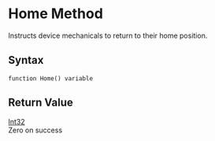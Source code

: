 # Home Method

Instructs device mechanicals to return to their home position.

## Syntax

```
function Home() variable
```

## **Return Value**

[Int32](https://docs.microsoft.com/dotnet/api/system.int32)\
Zero on success
